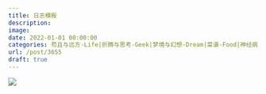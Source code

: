 ```yaml
---
title: 日志模板
description: 
image: 
date: 2022-01-01 00:00:00
categories: 苟且与远方-Life|折腾与思考-Geek|梦境与幻想-Dream|菜谱-Food|神经病-Humor
url: /post/3655
draft: true
---
```


![](https://cdn.victor42.work/posts/2021-01/friction.png)
